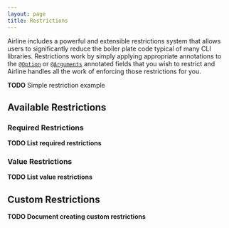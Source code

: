 ```yaml
---
layout: page
title: Restrictions
---
```


Airline includes a powerful and extensible restrictions system that allows users to significantly reduce the boiler plate code typical of many CLI libraries.  Restrictions work by simply applying appropriate annotations to the [`@Option`](../annotations/option.html) or [`@Arguments`](../annotations/arguments.html) annotated fields that you wish to restrict and Airline handles all the work of enforcing those restrictions for you.

**TODO** Simple restriction example

## Available Restrictions

### Required Restrictions

**TODO List required restrictions**

### Value Restrictions

**TODO List value restrictions**

## Custom Restrictions

**TODO Document creating custom restrictions**